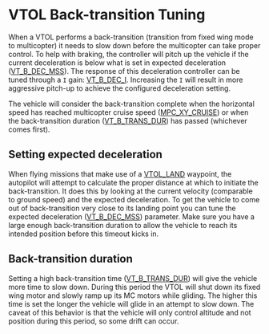 # VTOL Back-transition Tuning

When a VTOL performs a back-transition (transition from fixed wing mode to multicopter) it needs to slow down before the multicopter can take proper control.
To help with braking, the controller will pitch up the vehicle if the current deceleration is below what is set in expected deceleration ([VT_B_DEC_MSS](../advanced_config/parameter_reference.md#VT_B_DEC_MSS)).
The response of this deceleration controller can be tuned through a `I` gain: [VT_B_DEC_I](../advanced_config/parameter_reference.md#VT_B_DEC_I).
Increasing the `I` will result in more aggressive pitch-up to achieve the configured deceleration setting.

The vehicle will consider the back-transition complete when the horizontal speed has reached multicopter cruise speed ([MPC_XY_CRUISE](../advanced_config/parameter_reference.md#MPC_XY_CRUISE)) or when the back-transition duration ([VT_B_TRANS_DUR](../advanced_config/parameter_reference.md#VT_B_TRANS_DUR)) has passed (whichever comes first).

## Setting expected deceleration

When flying missions that make use of a [VTOL_LAND](https://mavlink.io/en/messages/common.html#MAV_CMD_NAV_VTOL_LAND) waypoint, the autopilot will attempt to calculate the proper distance at which to initiate the back-transition. It does this by looking at the current velocity (comparable to ground speed) and the expected deceleration.
To get the vehicle to come out of back-transition very close to its landing point you can tune the expected deceleration ([VT_B_DEC_MSS](../advanced_config/parameter_reference.md#VT_B_DEC_MSS)) parameter.
Make sure you have a large enough back-transition duration to allow the vehicle to reach its intended position before this timeout kicks in.

## Back-transition duration

Setting a high back-transition time ([VT_B_TRANS_DUR](../advanced_config/parameter_reference.md#VT_B_TRANS_DUR)) will give the vehicle more time to slow down.
During this period the VTOL will shut down its fixed wing motor and slowly ramp up its MC motors while gliding.
The higher this time is set the longer the vehicle will glide in an attempt to slow down. The caveat of this behavior is that the vehicle will only control altitude and not position during this period, so some drift can occur.
